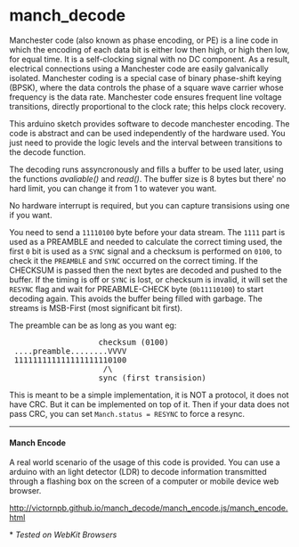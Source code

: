 # manch_decode

Manchester code (also known as phase encoding, or PE) is a line code in which the encoding of each data bit is either low then high, or high then low, for equal time. It is a self-clocking signal with no DC component. As a result, electrical connections using a Manchester code are easily galvanically isolated. Manchester coding is a special case of binary phase-shift keying (BPSK), where the data controls the phase of a square wave carrier whose frequency is the data rate. Manchester code ensures frequent line voltage transitions, directly proportional to the clock rate; this helps clock recovery.

 This arduino sketch provides software to decode manchester encoding.
 The code is abstract and can be used independently of the hardware used.
 You just need to provide the logic levels and the interval between transitions to the decode function.
 
 The decoding runs assyncronously and fills a buffer to be used later, using the functions *avaliable()* and *read()*.
 The buffer size is 8 bytes but there' no hard limit, you can change it from 1 to watever you want.
 
 No hardware interrupt is required, but you can capture transisions using one if you want.
 
 You need to send a `11110100` byte before your data stream.
 The `1111` part is used as a PREAMBLE and needed to calculate the correct timing used,
 the first `0` bit is used as a `SYNC` signal and a checksum is performed on `0100`,
 to check it the `PREAMBLE` and `SYNC` occurred on the correct timing. If the CHECKSUM is passed then the next bytes are decoded and pushed to the buffer.
 If the timing is off or `SYNC` is lost, or checksum is invalid, it will set the `RESYNC` flag and wait for PREABMLE-CHECK byte (`0b11110100`) to start decoding again.
 This avoids the buffer being filled with garbage.
 The streams is MSB-First (most significant bit first).
                                           
 The preamble can be as long as you want eg:
 <pre>
                   checksum (0100)
 ....preamble........VVVV
 111111111111111111110100
                    /\
                   sync (first transision)
</pre>

This is meant to be a simple implementation, it is NOT a protocol, it does not have CRC. But it can be implemented on top of it. Then if your data does not pass CRC, you can set `Manch.status = RESYNC` to force a resync. 

----

#### Manch Encode

A real world scenario of the usage of this code is provided. You can use a arduino with an light detector (LDR) to decode information transmitted through a flashing box on the screen of a computer or mobile device web browser.

http://victornpb.github.io/manch_decode/manch_encode.js/manch_encode.html

\* *Tested on WebKit Browsers*
